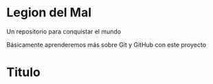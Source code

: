 # Legion del Mal
Un repositorio para conquistar el mundo

Básicamente aprenderemos más sobre Git y GitHub con este proyecto


# Titulo